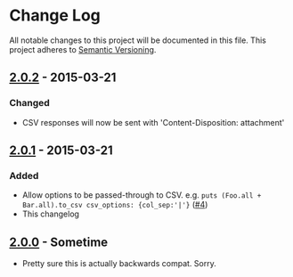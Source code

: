 # Change Log

All notable changes to this project will be documented in this file.
This project adheres to [Semantic Versioning](http://semver.org/).

## [2.0.2] - 2015-03-21

### Changed

- CSV responses will now be sent with 'Content-Disposition: attachment'

## [2.0.1] - 2015-03-21

### Added

- Allow options to be passed-through to CSV. e.g. `puts (Foo.all + Bar.all).to_csv csv_options: {col_sep:'|'}` ([#4])
- This changelog

## [2.0.0] - Sometime

- Pretty sure this is actually backwards compat. Sorry.

[2.0.2]: https://github.com/danielfone/as_csv/compare/v2.0.1...v2.0.2
[2.0.1]: https://github.com/danielfone/as_csv/compare/v2.0.0...v2.0.1
[2.0.0]: https://github.com/danielfone/as_csv/compare/v1.0.2...v2.0.0

[#4]: https://github.com/danielfone/as_csv/pull/4
